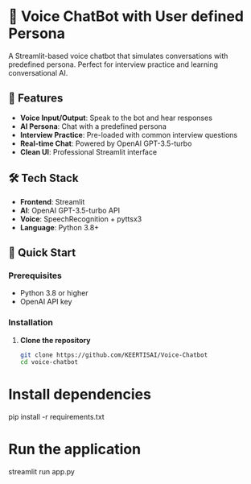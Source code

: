 # 🤖 Voice ChatBot with User defined Persona

A Streamlit-based voice chatbot that simulates conversations with predefined persona. Perfect for interview practice and learning conversational AI.


## 🎯 Features

- **Voice Input/Output**: Speak to the bot and hear responses
- **AI Persona**: Chat with a predefined persona
- **Interview Practice**: Pre-loaded with common interview questions
- **Real-time Chat**: Powered by OpenAI GPT-3.5-turbo
- **Clean UI**: Professional Streamlit interface


## 🛠️ Tech Stack

- **Frontend**: Streamlit
- **AI**: OpenAI GPT-3.5-turbo API
- **Voice**: SpeechRecognition + pyttsx3
- **Language**: Python 3.8+



## 🚀 Quick Start

### Prerequisites
- Python 3.8 or higher
- OpenAI API key

### Installation

1. **Clone the repository**
   ```bash
   git clone https://github.com/KEERTISAI/Voice-Chatbot
   cd voice-chatbot
   

# Install dependencies
pip install -r requirements.txt



# Run the application
streamlit run app.py
